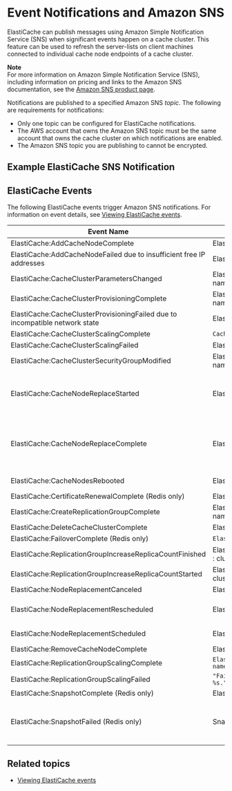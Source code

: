 # Event Notifications and Amazon SNS<a name="ElastiCacheSNS"></a>

ElastiCache can publish messages using Amazon Simple Notification Service \(SNS\) when significant events happen on a cache cluster\. This feature can be used to refresh the server\-lists on client machines connected to individual cache node endpoints of a cache cluster\.

**Note**  
For more information on Amazon Simple Notification Service \(SNS\), including information on pricing and links to the Amazon SNS documentation, see the [Amazon SNS product page](https://aws.amazon.com/sns)\.

Notifications are published to a specified Amazon SNS *topic*\. The following are requirements for notifications:
+ Only one topic can be configured for ElastiCache notifications\.
+ The AWS account that owns the Amazon SNS topic must be the same account that owns the cache cluster on which notifications are enabled\.
+ The Amazon SNS topic you are publishing to cannot be encrypted\.

## Example ElastiCache SNS Notification<a name="ElastiCache.SNS.Sample"></a>

## ElastiCache Events<a name="ElastiCacheSNS.Events"></a>

The following ElastiCache events trigger Amazon SNS notifications\. For information on event details, see [Viewing ElastiCache events](ECEvents.Viewing.md)\.


| Event Name | Message | Description | 
| --- | --- | --- | 
|  ElastiCache:AddCacheNodeComplete  |  ElastiCache:AddCacheNodeComplete : cache\-cluster  |  A cache node has been added to the cache cluster and is ready for use\.  | 
|  ElastiCache:AddCacheNodeFailed due to insufficient free IP addresses  |  ElastiCache:AddCacheNodeFailed : cluster\-name  |  A cache node could not be added because there are not enough available IP addresses\.  | 
|  ElastiCache:CacheClusterParametersChanged  |  ElastiCache:CacheClusterParametersChanged : cluster\-name  |  One or more cache cluster parameters have been changed\.  | 
|  ElastiCache:CacheClusterProvisioningComplete  |  ElastiCache:CacheClusterProvisioningComplete cluster\-name\-0001\-005  |  The provisioning of a cache cluster is completed, and the cache nodes in the cache cluster are ready to use\.  | 
|  ElastiCache:CacheClusterProvisioningFailed due to incompatible network state  |  ElastiCache:CacheClusterProvisioningFailed : cluster\-name  |  An attempt was made to launch a new cache cluster into a nonexistent virtual private cloud \(VPC\)\.  | 
| ElastiCache:CacheClusterScalingComplete  | `CacheClusterScalingComplete : cluster-name` | Scaling for cache\-cluster completed successfully\. | 
| ElastiCache:CacheClusterScalingFailed | ElastiCache:CacheClusterScalingFailed : *cluster\-name* | Scale\-up operation on cache\-cluster failed\.  | 
|  ElastiCache:CacheClusterSecurityGroupModified  |  ElastiCache:CacheClusterSecurityGroupModified : cluster\-name  |  One of the following events has occurred: [\[See the AWS documentation website for more details\]](http://docs.aws.amazon.com/AmazonElastiCache/latest/mem-ug/ElastiCacheSNS.html)  | 
|  ElastiCache:CacheNodeReplaceStarted  |  ElastiCache:CacheNodeReplaceStarted : cluster\-name  |  ElastiCache has detected that the host running a cache node is degraded or unreachable and has started replacing the cache node\.  The DNS entry for the replaced cache node is not changed\.  In most instances, you do not need to refresh the server\-list for your clients when this event occurs\. However, some cache client libraries may stop using the cache node even after ElastiCache has replaced the cache node; in this case, the application should refresh the server\-list when this event occurs\.  | 
|  ElastiCache:CacheNodeReplaceComplete  |  ElastiCache:CacheNodeReplaceComplete : cluster\-name  |  ElastiCache has detected that the host running a cache node is degraded or unreachable and has completed replacing the cache node\.  The DNS entry for the replaced cache node is not changed\.  In most instances, you do not need to refresh the server\-list for your clients when this event occurs\. However, some cache client libraries may stop using the cache node even after ElastiCache has replaced the cache node; in this case, the application should refresh the server\-list when this event occurs\.  | 
|  ElastiCache:CacheNodesRebooted  |  ElastiCache:CacheNodesRebooted : cluster\-name  |  One or more cache nodes has been rebooted\. Message \(Memcached\): `"Cache node %s shutdown"` Then a second message: `"Cache node %s restarted"`  | 
|  ElastiCache:CertificateRenewalComplete \(Redis only\)  |  ElastiCache:CertificateRenewalComplete  |  The Amazon CA certificate was successfully renewed\.  | 
|  ElastiCache:CreateReplicationGroupComplete  |  ElastiCache:CreateReplicationGroupComplete : cluster\-name  |  The replication group was successfully created\.  | 
|  ElastiCache:DeleteCacheClusterComplete  |  ElastiCache:DeleteCacheClusterComplete : cluster\-name  |  The deletion of a cache cluster and all associated cache nodes has completed\.  | 
| ElastiCache:FailoverComplete \(Redis only\) | `ElastiCache:FailoverComplete : mycluster` | Failover over to a replica node was successful\.  | 
|  ElastiCache:ReplicationGroupIncreaseReplicaCountFinished  |  ElastiCache:ReplicationGroupIncreaseReplicaCountFinished : cluster\-name\-0001\-005  |  The number of replicas in the cluster has been increased\.   | 
|  ElastiCache:ReplicationGroupIncreaseReplicaCountStarted  |  ElastiCache:ReplicationGroupIncreaseReplicaCountStarted : cluster\-name\-0003\-004  |  The process of adding replicas to your cluster has begun\.   | 
|  ElastiCache:NodeReplacementCanceled  |  ElastiCache:NodeReplacementCanceled : cluster\-name  |  A node in your cluster that was scheduled for replacement is no longer scheduled for replacement\.   | 
|  ElastiCache:NodeReplacementRescheduled  |  ElastiCache:NodeReplacementRescheduled : cluster\-name  |  A node in your cluster previously scheduled for replacement has been rescheduled for replacement during the new window described in the notification\.  For information on what actions you can take, see [Replacing nodes](CacheNodes.NodeReplacement.md)\.  | 
|  ElastiCache:NodeReplacementScheduled  |  ElastiCache:NodeReplacementScheduled : cluster\-name  |  A node in your cluster is scheduled for replacement during the window described in the notification\.  For information on what actions you can take, see [Replacing nodes](CacheNodes.NodeReplacement.md)\.  | 
|  ElastiCache:RemoveCacheNodeComplete  |  ElastiCache:RemoveCacheNodeComplete : cluster\-name  |  A cache node has been removed from the cache cluster\.  | 
| ElastiCache:ReplicationGroupScalingComplete | `ElastiCache:ReplicationGroupScalingComplete : cluster-name` | Scale\-up operation on replication group completed successfully\.  | 
| ElastiCache:ReplicationGroupScalingFailed | `"Failed applying modification to cache node type to %s."` | Scale\-up operation on replication group failed\.  | 
|  ElastiCache:SnapshotComplete \(Redis only\)  |  ElastiCache:SnapshotComplete : cluster\-name  |  A cache snapshot has completed successfully\.  | 
|  ElastiCache:SnapshotFailed \(Redis only\)  |  SnapshotFailed : cluster\-name  |  A cache snapshot has failed\. See the cluster’s cache events for more a detailed cause\. If you describe the snapshot, see [https://docs.aws.amazon.com/AmazonElastiCache/latest/APIReference/API_DescribeSnapshots.html](https://docs.aws.amazon.com/AmazonElastiCache/latest/APIReference/API_DescribeSnapshots.html), the status will be `failed`\.  | 

## Related topics<a name="ElastiCacheSNS.SeeAlso"></a>
+ [Viewing ElastiCache events](ECEvents.Viewing.md)